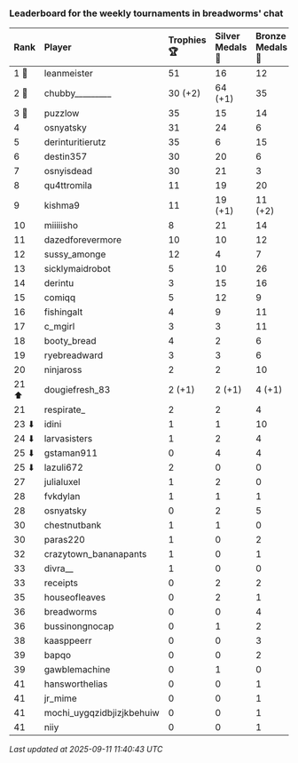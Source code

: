 ### Leaderboard for the weekly tournaments in breadworms' chat

| Rank  | Player                    | Trophies 🏆 | Silver Medals 🥈 | Bronze Medals 🥉 | Points       |
|:------|:--------------------------|:------------|:-----------------|:-----------------|:-------------|
| 1 🥇  | leanmeister               | 51          | 16               | 12               | 175.0        |
| 2 🥈  | chubby_________           | 30 (+2)     | 64 (+1)          | 35               | 171.5 (+7.0) |
| 3 🥉  | puzzlow                   | 35          | 15               | 14               | 127.0        |
| 4     | osnyatsky                 | 31          | 24               | 6                | 120.0        |
| 5     | derinturitierutz          | 35          | 6                | 15               | 118.5        |
| 6     | destin357                 | 30          | 20               | 6                | 113.0        |
| 7     | osnyisdead                | 30          | 21               | 3                | 112.5        |
| 8     | qu4ttromila               | 11          | 19               | 20               | 62.0         |
| 9     | kishma9                   | 11          | 19 (+1)          | 11 (+2)          | 57.5 (+2.0)  |
| 10    | miiiiisho                 | 8           | 21               | 14               | 52.0         |
| 11    | dazedforevermore          | 10          | 10               | 12               | 46.0         |
| 12    | sussy_amonge              | 12          | 4                | 7                | 43.5         |
| 13    | sicklymaidrobot           | 5           | 10               | 26               | 38.0         |
| 14    | derintu                   | 3           | 15               | 16               | 32.0         |
| 15    | comiqq                    | 5           | 12               | 9                | 31.5         |
| 16    | fishingalt                | 4           | 9                | 11               | 26.5         |
| 17    | c_mgirl                   | 3           | 3                | 11               | 17.5         |
| 18    | booty_bread               | 4           | 2                | 6                | 17.0         |
| 19    | ryebreadward              | 3           | 3                | 6                | 15.0         |
| 20    | ninjaross                 | 2           | 2                | 10               | 13.0         |
| 21 ⬆  | dougiefresh_83            | 2 (+1)      | 2 (+1)           | 4 (+1)           | 10.0 (+4.5)  |
| 21    | respirate_                | 2           | 2                | 4                | 10.0         |
| 23 ⬇  | idini                     | 1           | 1                | 10               | 9.0          |
| 24 ⬇  | larvasisters              | 1           | 2                | 4                | 7.0          |
| 25 ⬇  | gstaman911                | 0           | 4                | 4                | 6.0          |
| 25 ⬇  | lazuli672                 | 2           | 0                | 0                | 6.0          |
| 27    | julialuxel                | 1           | 2                | 0                | 5.0          |
| 28    | fvkdylan                  | 1           | 1                | 1                | 4.5          |
| 28    | osnyatsky                 | 0           | 2                | 5                | 4.5          |
| 30    | chestnutbank              | 1           | 1                | 0                | 4.0          |
| 30    | paras220                  | 1           | 0                | 2                | 4.0          |
| 32    | crazytown_bananapants     | 1           | 0                | 1                | 3.5          |
| 33    | divra__                   | 1           | 0                | 0                | 3.0          |
| 33    | receipts                  | 0           | 2                | 2                | 3.0          |
| 35    | houseofleaves             | 0           | 2                | 1                | 2.5          |
| 36    | breadworms                | 0           | 0                | 4                | 2.0          |
| 36    | bussinongnocap            | 0           | 1                | 2                | 2.0          |
| 38    | kaasppeerr                | 0           | 0                | 3                | 1.5          |
| 39    | bapqo                     | 0           | 0                | 2                | 1.0          |
| 39    | gawblemachine             | 0           | 1                | 0                | 1.0          |
| 41    | hansworthelias            | 0           | 0                | 1                | 0.5          |
| 41    | jr_mime                   | 0           | 0                | 1                | 0.5          |
| 41    | mochi_uygqzidbjizjkbehuiw | 0           | 0                | 1                | 0.5          |
| 41    | niiy                      | 0           | 0                | 1                | 0.5          |

_Last updated at 2025-09-11 11:40:43 UTC_
